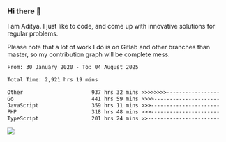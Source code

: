### Hi there 👋

I am Aditya. I just like to code, and come up with innovative solutions for regular problems.

Please note that a lot of work I do is on Gitlab and other branches than master, so my contribution graph will be complete mess.

<!--START_SECTION:waka-->

```txt
From: 30 January 2020 - To: 04 August 2025

Total Time: 2,921 hrs 19 mins

Other                      937 hrs 32 mins >>>>>>>>-----------------   32.09 %
Go                         441 hrs 59 mins >>>>---------------------   15.13 %
JavaScript                 359 hrs 11 mins >>>----------------------   12.30 %
PHP                        318 hrs 48 mins >>>----------------------   10.91 %
TypeScript                 201 hrs 24 mins >>-----------------------   06.89 %
```

<!--END_SECTION:waka-->

![](https://komarev.com/ghpvc/?username=BrainBuzzer)
